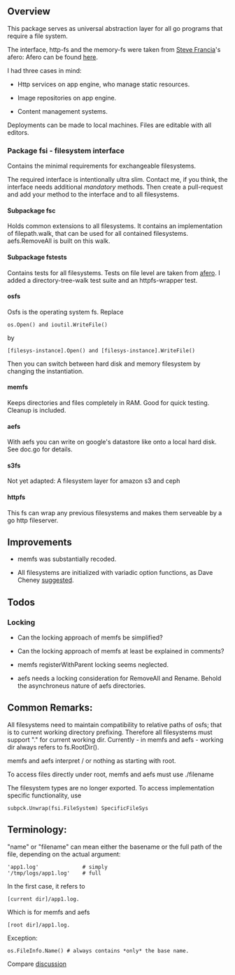 Overview
--------------------
This package serves as universal abstraction
layer for all go programs that require a file system.

The interface, http-fs and the memory-fs were taken 
from [Steve Francia](https://twitter.com/spf13)'s afero:
Afero can be found [here](https:github.com/spf13/afero).

I had three cases in mind:

- Http services on app engine, who manage static resources.

- Image repositories on app engine.

- Content management systems.

Deployments can be made to local machines.
Files are editable with all editors.

### Package fsi - filesystem interface
Contains the minimal
requirements for exchangeable filesystems.

The required interface is intentionally ultra slim.
Contact me, if you think, the interface needs 
additional *mandatory* methods.
Then create a pull-request and add your method to the interface and to all filesystems.

#### Subpackage fsc 
Holds common extensions to all filesystems.
It contains an implementation of filepath.walk,
that can be used for all contained filesystems.
aefs.RemoveAll is built on this walk.

#### Subpackage fstests 
Contains tests for all filesystems.
Tests on file level are taken from [afero](https:github.com/spf13/afero).
I added a directory-tree-walk test suite and an httpfs-wrapper test.

#### osfs 
Osfs is the operating system fs. Replace 
	
	os.Open() and ioutil.WriteFile()
by 
	
	[filesys-instance].Open() and [filesys-instance].WriteFile()

Then you can switch between hard disk and memory filesystem
by changing the instantiation.

#### memfs
Keeps directories and files completely in RAM.
Good for quick testing. Cleanup is included.

#### aefs
With aefs you can write on google's datastore like onto a local hard disk.
See doc.go for details.


#### s3fs
Not yet adapted: A filesystem layer for amazon s3 and ceph

#### httpfs
This fs can wrap any previous filesystems and makes them serveable by a go http fileserver.

## Improvements

- memfs was substantially recoded.

- All filesystems are initialized with variadic option functions, as Dave Cheney [suggested](http://dave.cheney.net/2014/10/17/functional-options-for-friendly-apis).

## Todos

### Locking

- Can the locking approach of memfs be simplified?

- Can the locking approach of memfs at least be explained in comments?

- memfs registerWithParent locking seems neglected.

- aefs needs a locking consideration for RemoveAll and Rename. 
Behold the asynchroneus nature of aefs directories.


Common Remarks:
--------------------
All filesystems need to maintain compatibility
to relative paths of osfs; that is to current working directory prefixing.
Therefore all filesystems must support "." for current working dir.
Currently - in memfs and aefs - working dir always refers to fs.RootDir().

memfs and aefs interpret / or nothing as starting with root.

To access files directly under root, memfs and aefs must use ./filename

The filesystem types are no longer exported.
To access implementation specific functionality, use

	subpck.Unwrap(fsi.FileSystem) SpecificFileSys

Terminology:
--------------------
"name" or "filename" can mean either the basename or the full path of the file,
depending on the actual argument:

	'app1.log'              # simply
	'/tmp/logs/app1.log'    # full

In the first case, it refers to 

	[current dir]/app1.log.

Which is for memfs and aefs        

	[root dir]/app1.log.

Exception: 

	os.FileInfo.Name() # always contains *only* the base name.


Compare [discussion](http:stackoverflow.com/questions/2235173/file-name-path-name-base-name-naming-standard-for-pieces-of-a-path)
